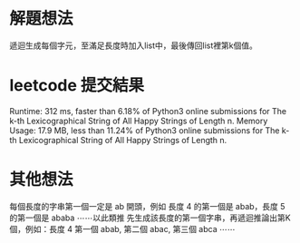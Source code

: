 # 解題想法
遞迴生成每個字元，至滿足長度時加入list中，最後傳回list裡第k個值。

# leetcode 提交結果
Runtime: 312 ms, faster than 6.18% of Python3 online submissions for The k-th Lexicographical String of All Happy Strings of Length n.
Memory Usage: 17.9 MB, less than 11.24% of Python3 online submissions for The k-th Lexicographical String of All Happy Strings of Length n.

# 其他想法
每個長度的字串第一個一定是 ab 開頭，例如 長度 4  的第一個是 abab，長度 5 的第一個是 ababa ⋯⋯以此類推
先生成該長度的第一個字串，再遞迴推論出第K個，例如：長度 4 第一個 abab, 第二個 abac, 第三個 abca ⋯⋯